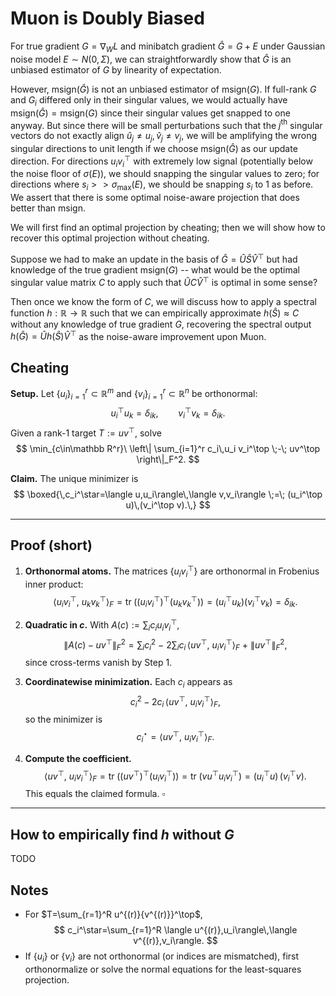 # Muon is Doubly Biased

For true gradient $G=\nabla_W L$ and minibatch gradient $\hat{G}=G+E$ under Gaussian noise model $E\sim N(0, \Sigma)$, we can straightforwardly show that $\hat{G}$ is an unbiased estimator of $G$ by linearity of expectation.  

However, $\text{msign}(\hat{G})$ is not an unbiased estimator of $\text{msign}(G)$.  If full-rank $G$ and $G_i$ differed only in their singular values, we would actually have $\text{msign}(\hat{G})=\text{msign}(G)$ since their singular values get snapped to one anyway.  But since there will be small perturbations such that the $j^\text{th}$ singular vectors do not exactly align $\hat{u}_j\neq u_j, \hat{v}_j\neq v_j$, we will be amplifying the wrong singular directions to unit length if we choose $\text{msign}(\hat{G})$ as our update direction.  For directions $u_iv_i^\top$ with extremely low signal (potentially below the noise floor of $\sigma(E)$), we should snapping the singular values to zero; for directions where $s_i>>\sigma_{\text{max}}(E)$, we should be snapping $s_i$ to 1 as before.  We assert that there is some optimal noise-aware projection that does better than msign.

We will first find an optimal projection by cheating; then we will show how to recover this optimal projection without cheating.

Suppose we had to make an update in the basis of $\hat{G}=\hat{U}\hat{S}\hat{V}^\top$ but had knowledge of the true gradient $\text{msign}(G)$ -- what would be the optimal singular value matrix $C$ to apply such that $\hat{U} C \hat{V}^\top$ is optimal in some sense?

Then once we know the form of $C$, we will discuss how to apply a spectral function $h:\mathbb{R}\rightarrow\mathbb{R}$ such that we can empirically approximate $h(\hat{S})\approx C$ without any knowledge of true gradient $G$, recovering the spectral output $h(\hat{G})=\hat{U} h(\hat{S})\hat{V}^\top$ as the noise-aware improvement upon Muon.

## Cheating

**Setup.** Let $\{u_i\}_{i=1}^r \subset \mathbb R^m$ and $\{v_i\}_{i=1}^r \subset \mathbb R^n$ be orthonormal:
$$
u_i^\top u_k=\delta_{ik},\qquad v_i^\top v_k=\delta_{ik}.
$$
Given a rank-1 target $T:=uv^\top$, solve
$$
\min_{c\in\mathbb R^r}\ \left\| \sum_{i=1}^r c_i\,u_i v_i^\top \;-\; uv^\top \right\|_F^2.
$$

**Claim.** The unique minimizer is
$$
\boxed{\,c_i^\star=\langle u,u_i\rangle\,\langle v,v_i\rangle \;=\; (u_i^\top u)\,(v_i^\top v).\,}
$$

---

## Proof (short)

1. **Orthonormal atoms.** The matrices $\{u_i v_i^\top\}$ are orthonormal in Frobenius inner product:
$$
\langle u_i v_i^\top,\ u_k v_k^\top\rangle_F
=\operatorname{tr}\!\big((u_i v_i^\top)^\top(u_k v_k^\top)\big)
=(u_i^\top u_k)(v_i^\top v_k)=\delta_{ik}.
$$

2. **Quadratic in $c$.** With $A(c):=\sum_i c_i u_i v_i^\top$,
$$
\|A(c)-uv^\top\|_F^2
=\sum_i c_i^2\ -\ 2\sum_i c_i\,\langle uv^\top,\ u_i v_i^\top\rangle_F\ +\ \|uv^\top\|_F^2,
$$
since cross-terms vanish by Step 1.

3. **Coordinatewise minimization.** Each $c_i$ appears as
$$
c_i^2 - 2c_i\,\langle uv^\top,\ u_i v_i^\top\rangle_F,
$$
so the minimizer is
$$
c_i^\star=\langle uv^\top,\ u_i v_i^\top\rangle_F.
$$

4. **Compute the coefficient.**
$$
\langle uv^\top,\ u_i v_i^\top\rangle_F
=\operatorname{tr}\!\big((uv^\top)^\top (u_i v_i^\top)\big)
=\operatorname{tr}\!\big(vu^\top u_i v_i^\top\big)
=(u_i^\top u)\,(v_i^\top v).
$$
This equals the claimed formula. $\square$

---

## How to empirically find $h$ without $G$

TODO

## Notes

- For $T=\sum_{r=1}^R u^{(r)}{v^{(r)}}^\top$,
$$
c_i^\star=\sum_{r=1}^R \langle u^{(r)},u_i\rangle\,\langle v^{(r)},v_i\rangle.
$$
- If $\{u_i\}$ or $\{v_i\}$ are not orthonormal (or indices are mismatched), first orthonormalize or solve the normal equations for the least-squares projection.
